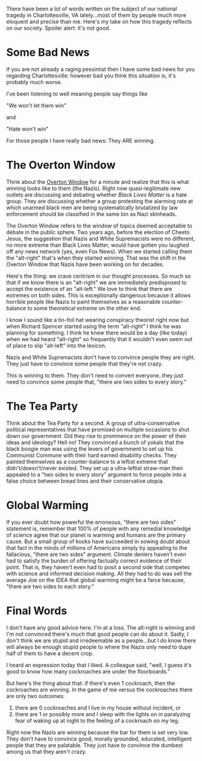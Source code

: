 There have been a lot of words written on the subject of our national tragedy in Charlottesville, VA lately...most of them by people much more eloquent and precise than me.  Here's my take on how this tragedy reflects on our society.  Spoiler alert: it's not good.

# Some Bad News

If you are not already a raging pessimist then I have some bad news for you regarding Charlottesville: however bad you think this situation is, it's probably much worse.  

I've been listening to well meaning people say things like

"We won't let them win"

and 

"Hate won't win"

For those people I have really bad news: They ARE winning.  

# The Overton Window

Think about the [Overton Window](https://en.wikipedia.org/wiki/Overton_window) for a minute and realize that this is what winning looks like to them (the Nazis).  Right now quasi-legitimate new outlets are discussing and debating whether *Black Lives Matter* is a hate group.  They are discussing whether a group protesting the alarming rate at which unarmed black men are being systematically brutalized by law enforcement should be classified in the same bin as Nazi skinheads.  

The Overton Window refers to the window of topics deemed acceptable to debate in the public sphere.  Two years ago, before the election of Cheeto Jesus, the suggestion that Nazis and White Supremacists were no different, no more extreme than Black Lives Matter, would have gotten you laughed off any news network (yes, even Fox News).  When we started calling them the "alt-right" that's when they started winning.  That was the shift in the Overton Window that Nazis have been working on for decades.

Here's the thing: we crave centrism in our thought processes.  So much so that if we know there is an "alt-right" we are immediately predisposed to accept the existence of an "alt-left."  We love to think that there are extremes on both sides.  This is exceptionally dangerous because it allows horrible people like Nazis to paint themselves as a reasonable counter-balance to some theoretical extreme on the other end.

I know I sound like a tin-foil hat wearing conspiracy theorist right now but when Richard Spencer started using the term "alt-right" I think he was planning for something.  I think he knew there would be a day (like today) when we had heard "alt-right" so frequently that it wouldn't even seem out of place to slip "alt-left" into the lexicon.    

Nazis and White Supremacists don't have to convince people they are right.  They just have to convince some people that they're not crazy. 

This is winning to them.  They don't need to convert everyone..they just need to convince some people that, "there are two sides to every story."  

# The Tea Party

Think about the Tea Party for a second.  A group of ultra-conservative political representatives that have promised on multiple occasions to shut down our government.  Did they rise to prominence on the power of their ideas and ideology?  Hell no! They convinced a bunch of yokals that the black boogie man was using the levers of government to set up his Communist Commune with their hard earned disability checks.  They painted themselves as a counter-balance to a leftist extreme that didn't/doesn't/never existed.  They set up a ultra-leftist straw-man then appealed to a "two sides to every story" argument to force people into a false choice between bread lines and their conservative utopia.

# Global Warming

If you ever doubt how powerful the erroneous, "there are two sides" statement is, remember that 100% of people with any remedial knowledge of science agree that our planet is warming and humans are the primary cause.  But a small group of kooks have succeeded in sowing doubt about that fact in the minds of millions of Americans simply by appealing to the fallacious, "there are two sides" argument.  Climate deniers haven't even had to satisfy the burden of offering factually correct evidence of their point.  That is, they haven't even had to posit a second side that competes with science and informed decision making.  All they had to do was sell the average Joe on the IDEA that global warming might be a farce because, "there are two sides to each story."

# Final Words

I don't have any good advice here. I'm at a loss.  The alt-right is winning and I'm not convinced there's much that good people can do about it.  Sadly, I don't think we are stupid and irredeemable as a people...but I do know there will always be enough stupid people to where the Nazis only need to dupe half of them to have a decent crop.

I heard an expression today that I liked.  A colleague said, "well, I guess it's good to know how many cockroaches are under the floorboards."

But here's the thing about that: if there's even 1 cockroach, then the cockroaches are winning.  In the game of me versus the cockroaches there are only two outcomes:

1. there are 0 cockroaches and I live in my house without incident, or
2. there are 1 or possibly more and I sleep with the lights on in paralyzing fear of waking up at night to the feeling of a cockroach on my leg.

Right now the Nazis are winning because the bar for them is set very low.  They don't have to convince good, morally grounded, educated, intelligent people that they are palatable.  They just have to convince the dumbest among us that they aren't crazy.
